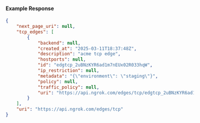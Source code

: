 <!-- Code generated for API Clients. DO NOT EDIT. -->

#### Example Response

```json
{
	"next_page_uri": null,
	"tcp_edges": [
		{
			"backend": null,
			"created_at": "2025-03-11T18:37:48Z",
			"description": "acme tcp edge",
			"hostports": null,
			"id": "edgtcp_2uBNzKYR6ad1m7nEUx02R033hqW",
			"ip_restriction": null,
			"metadata": "{\"environment\": \"staging\"}",
			"policy": null,
			"traffic_policy": null,
			"uri": "https://api.ngrok.com/edges/tcp/edgtcp_2uBNzKYR6ad1m7nEUx02R033hqW"
		}
	],
	"uri": "https://api.ngrok.com/edges/tcp"
}
```
